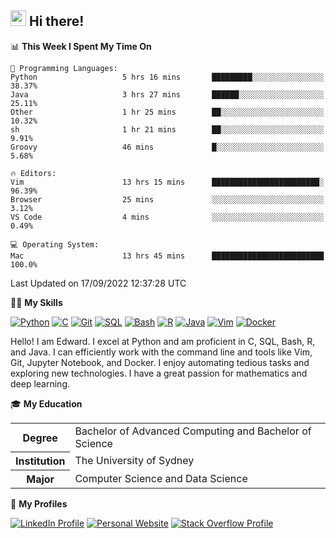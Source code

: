 ## <a href="#"><img src="https://media.giphy.com/media/hvRJCLFzcasrR4ia7z/giphy.gif" width="25px" height="25px"></a> Hi there!

<!--START_SECTION:waka-->
📊 **This Week I Spent My Time On** 

```text
💬 Programming Languages: 
Python                   5 hrs 16 mins       █████████░░░░░░░░░░░░░░░░   38.37% 
Java                     3 hrs 27 mins       ██████░░░░░░░░░░░░░░░░░░░   25.11% 
Other                    1 hr 25 mins        ██░░░░░░░░░░░░░░░░░░░░░░░   10.32% 
sh                       1 hr 21 mins        ██░░░░░░░░░░░░░░░░░░░░░░░   9.91% 
Groovy                   46 mins             █░░░░░░░░░░░░░░░░░░░░░░░░   5.68%

🔥 Editors: 
Vim                      13 hrs 15 mins      ████████████████████████░   96.39% 
Browser                  25 mins             ░░░░░░░░░░░░░░░░░░░░░░░░░   3.12% 
VS Code                  4 mins              ░░░░░░░░░░░░░░░░░░░░░░░░░   0.49%

💻 Operating System: 
Mac                      13 hrs 45 mins      █████████████████████████   100.0%

```


 Last Updated on 17/09/2022 12:37:28 UTC
<!--END_SECTION:waka-->

💪🏻 **My Skills**

[![Python](https://img.shields.io/badge/-Python-yellow?style=flat-square&logo=Python)](#)
[![C     ](https://img.shields.io/badge/-C-blue?style=flat-square&logo=C)](#)
[![Git   ](https://img.shields.io/badge/-Git-grey?style=flat-square&logo=Git)](#)
[![SQL   ](https://img.shields.io/badge/-SQL-grey?style=flat-square&logo=SQLite)](#)
[![Bash  ](https://img.shields.io/badge/-Bash-grey?style=flat-square&logo=GNU-Bash)](#)
[![R     ](https://img.shields.io/badge/-R-grey?style=flat-square&logo=R)](#)
[![Java  ](https://img.shields.io/badge/-Java-grey?style=flat-square&logo=OpenJDK)](#)
[![Vim   ](https://img.shields.io/badge/-Vim-grey?style=flat-square&logo=Vim)](#)
[![Docker](https://img.shields.io/badge/-Docker-grey?style=flat-square&logo=Docker)](#)

Hello! I am Edward. I excel at Python and am proficient in C, SQL, Bash, R, and
Java. I can efficiently work with the command line and tools like Vim, Git,
Jupyter Notebook, and Docker. I enjoy automating tedious tasks and exploring new
technologies. I have a great passion for mathematics and deep learning.

🎓 **My Education**

<table>
<tr>
    <th>Degree</th>
    <td>Bachelor of Advanced Computing and Bachelor of Science</td>
</tr>
<tr>
    <th>Institution</th>
    <td>The University of Sydney</td>
</tr>
<tr>
    <th>Major</th>
    <td>Computer Science and Data Science</td>
</tr>
</table>

🔗 **My Profiles**

[![LinkedIn Profile](https://img.shields.io/badge/-LinkedIn-blue?style=social&logo=LinkedIn)](https://www.linkedin.com/in/ziao-ji)
[![Personal Website](https://img.shields.io/badge/-Personal%20Website-blue?style=social&logo=Bootstrap)](https://jiziao.works)
[![Stack Overflow Profile](https://img.shields.io/badge/-Stack%20Overflow-blue?style=social&logo=StackOverflow)](https://stackoverflow.com/users/11658924/spearandshield)
